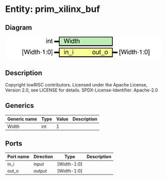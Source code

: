 # Entity: prim_xilinx_buf
## Diagram
![Diagram](prim_xilinx_buf.svg "Diagram")
## Description
Copyright lowRISC contributors.
 Licensed under the Apache License, Version 2.0, see LICENSE for details.
 SPDX-License-Identifier: Apache-2.0
 
## Generics
| Generic name | Type | Value | Description |
| ------------ | ---- | ----- | ----------- |
| Width        | int  | 1     |             |
## Ports
| Port name | Direction | Type        | Description |
| --------- | --------- | ----------- | ----------- |
| in_i      | input     | [Width-1:0] |             |
| out_o     | output    | [Width-1:0] |             |
